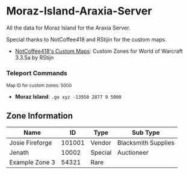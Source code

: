 # Moraz-Island-Araxia-Server

All the data for Moraz Island for the Araxia Server.

Special thanks to NotCoffee418 and RStijin for the custom maps.

- [NotCoffee418's Custom Maps](https://github.com/NotCoffee418/Custom-Maps): Custom Zones for World of Warcraft 3.3.5a by RStijn

### Teleport Commands
<small>Map ID for custom zones: 5000</small>
- **Moraz Island**: `.go xyz -13950 2877 9 5000`

## Zone Information

| Name             | ID     | Type            | Sub Type               |
|------------------|--------|---------------------|--------------------|
| Josie Fireforge  | 101001 | Vendor | Blacksmith Supplies|
| Jenath | 10002 | Special | Auctioneer |
| Example Zone 3   | 54321 | Rare   |
